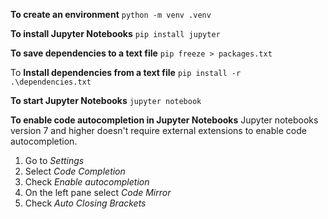 **To create an environment**
`python -m venv .venv`

**To install Jupyter Notebooks**
`pip install jupyter`

**To save dependencies to a text file**
`pip freeze > packages.txt`

To **Install dependencies from a text file**
`pip install -r .\dependencies.txt`

**To start Jupyter Notebooks**
`jupyter notebook`

**To enable code autocompletion in Jupyter Notebooks**
Jupyter notebooks version 7 and higher doesn't require external extensions to enable code autocompletion.
1. Go to *Settings*
1. Select *Code Completion*
1. Check *Enable autocompletion*
1. On the left pane select *Code Mirror*
1. Check *Auto Closing Brackets*

